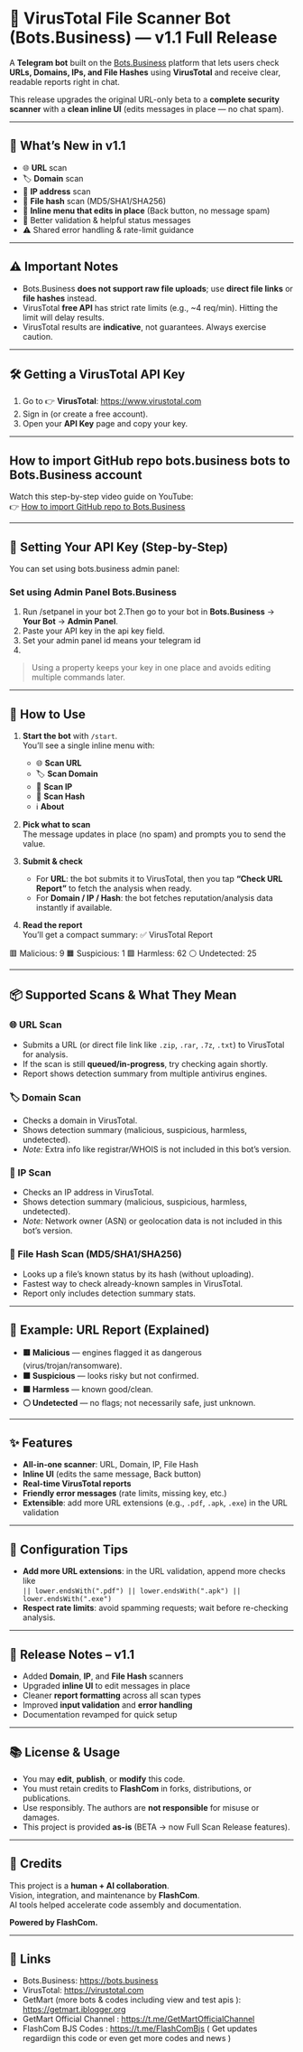 # 🦠 VirusTotal File Scanner Bot (Bots.Business) — v1.1 Full Release

A **Telegram bot** built on the [Bots.Business](https://bots.business/) platform that lets users check **URLs, Domains, IPs, and File Hashes** using **VirusTotal** and receive clear, readable reports right in chat.

This release upgrades the original URL-only beta to a **complete security scanner** with a **clean inline UI** (edits messages in place — no chat spam).

---

## 🚀 What’s New in v1.1

- 🌐 **URL** scan
- 🏷 **Domain** scan
- 🔢 **IP address** scan
- 📄 **File hash** scan (MD5/SHA1/SHA256)
- 🧭 **Inline menu that edits in place** (Back button, no message spam)
- 🧱 Better validation & helpful status messages
- ⚠️ Shared error handling & rate-limit guidance

---

## ⚠️ Important Notes

- Bots.Business **does not support raw file uploads**; use **direct file links** or **file hashes** instead.
- VirusTotal **free API** has strict rate limits (e.g., ~4 req/min). Hitting the limit will delay results.
- VirusTotal results are **indicative**, not guarantees. Always exercise caution.

---

## 🛠 Getting a VirusTotal API Key

1. Go to 👉 **VirusTotal**: https://www.virustotal.com  
2. Sign in (or create a free account).  
3. Open your **API Key** page and copy your key.

---

## How to import GitHub repo bots.business bots to Bots.Business account

Watch this step-by-step video guide on YouTube:  
👉 [How to import GitHub repo to Bots.Business](https://www.youtube.com/watch?v=irYn0_UvAcY)

---

## 🔑 Setting Your API Key (Step-by-Step)

You can set using bots.business admin panel:

### Set using Admin Panel Bots.Business
1. Run /setpanel in your bot
2.Then go to your bot in **Bots.Business** → **Your Bot** → **Admin Panel**.
3. Paste your API key in the api key field.
4. Set your admin panel id means your telegram id
5. 
> Using a property keeps your key in one place and avoids editing multiple commands later.

---

## 🧭 How to Use

1. **Start the bot** with `/start`.  
   You’ll see a single inline menu with:
   - 🌐 **Scan URL**
   - 🏷 **Scan Domain**
   - 🔢 **Scan IP**
   - 📄 **Scan Hash**
   - ℹ️ **About**

2. **Pick what to scan**  
   The message updates in place (no spam) and prompts you to send the value.

3. **Submit & check**  
   - For **URL**: the bot submits it to VirusTotal, then you tap **“Check URL Report”** to fetch the analysis when ready.  
   - For **Domain / IP / Hash**: the bot fetches reputation/analysis data instantly if available.

4. **Read the report**  
   You’ll get a compact summary:
✅ VirusTotal Report

🟥 Malicious: 9 
🟧 Suspicious: 1
🟩 Harmless: 62
⚪ Undetected: 25

---

## 📦 Supported Scans & What They Mean

### 🌐 URL Scan
- Submits a URL (or direct file link like `.zip`, `.rar`, `.7z`, `.txt`) to VirusTotal for analysis.
- If the scan is still **queued/in-progress**, try checking again shortly.
- Report shows detection summary from multiple antivirus engines.

### 🏷 Domain Scan
- Checks a domain in VirusTotal.
- Shows detection summary (malicious, suspicious, harmless, undetected).
- *Note:* Extra info like registrar/WHOIS is not included in this bot’s version.

### 🔢 IP Scan
- Checks an IP address in VirusTotal.
- Shows detection summary (malicious, suspicious, harmless, undetected).
- *Note:* Network owner (ASN) or geolocation data is not included in this bot’s version.

### 📄 File Hash Scan (MD5/SHA1/SHA256)
- Looks up a file’s known status by its hash (without uploading).
- Fastest way to check already-known samples in VirusTotal.
- Report only includes detection summary stats.

---

## 📝 Example: URL Report (Explained)

- **🟥 Malicious** — engines flagged it as dangerous (virus/trojan/ransomware).
- **🟧 Suspicious** — looks risky but not confirmed.
- **🟩 Harmless** — known good/clean.
- **⚪ Undetected** — no flags; not necessarily safe, just unknown.

---

## ✨ Features

- **All-in-one scanner**: URL, Domain, IP, File Hash
- **Inline UI** (edits the same message, Back button)
- **Real-time VirusTotal reports**
- **Friendly error messages** (rate limits, missing key, etc.)
- **Extensible**: add more URL extensions (e.g., `.pdf`, `.apk`, `.exe`) in the URL validation

---

## 🔧 Configuration Tips

- **Add more URL extensions**: in the URL validation, append more checks like  
`|| lower.endsWith(".pdf") || lower.endsWith(".apk") || lower.endsWith(".exe")`
- **Respect rate limits**: avoid spamming requests; wait before re-checking analysis.

---

## 📄 Release Notes – v1.1

- Added **Domain**, **IP**, and **File Hash** scanners
- Upgraded **inline UI** to edit messages in place
- Cleaner **report formatting** across all scan types
- Improved **input validation** and **error handling**
- Documentation revamped for quick setup

---

## 📚 License & Usage

- You may **edit**, **publish**, or **modify** this code.
- You must retain credits to **FlashCom** in forks, distributions, or publications.
- Use responsibly. The authors are **not responsible** for misuse or damages.
- This project is provided **as-is** (BETA → now Full Scan Release features).

---

## 🤝 Credits

This project is a **human + AI collaboration**.  
Vision, integration, and maintenance by **FlashCom**.  
AI tools helped accelerate code assembly and documentation.

**Powered by FlashCom.**  

---

## 🔗 Links

- Bots.Business: https://bots.business  
- VirusTotal: https://virustotal.com  
- GetMart (more bots & codes including view and test apis ): https://getmart.iblogger.org
- GetMart Official Channel : https://t.me/GetMartOfficialChannel
- FlashCom BJS Codes : https://t.me/FlashComBjs ( Get updates regardiign this code or even get more codes and news )

